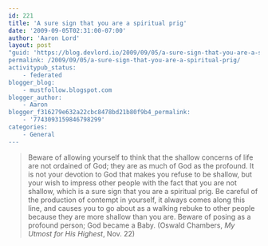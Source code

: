 ```yaml
---
id: 221
title: 'A sure sign that you are a spiritual prig'
date: '2009-09-05T02:31:00-07:00'
author: 'Aaron Lord'
layout: post
"guid: 'https://blog.devlord.io/2009/09/05/a-sure-sign-that-you-are-a-spiritual-prig/'
permalink: /2009/09/05/a-sure-sign-that-you-are-a-spiritual-prig/
activitypub_status:
    - federated
blogger_blog:
    - mustfollow.blogspot.com
blogger_author:
    - Aaron
blogger_f316279e632a22cbc8478bd21b80f9b4_permalink:
    - '7743093159846798299'
categories:
    - General
---
```


<blockquote>Beware of allowing yourself to think that the shallow concerns of life are not ordained of God; they are as much of God as the profound. It is not your devotion to God that makes you refuse to be shallow, but your wish to impress other people with the fact that you are not shallow, which is a sure sign that you are a spiritual prig. Be careful of the production of contempt in yourself, it always comes along this line, and causes you to go about as a walking rebuke to other people because they are more shallow than you are. Beware of posing as a profound person; God became a Baby.  (Oswald Chambers, <i>My Utmost for His Highest</i>, Nov. 22)</blockquote><div class="blogger-post-footer"><img width='1' height='1' src="/a-sure-sign-that-you-are-a-spiritual-prig/"' /></div>